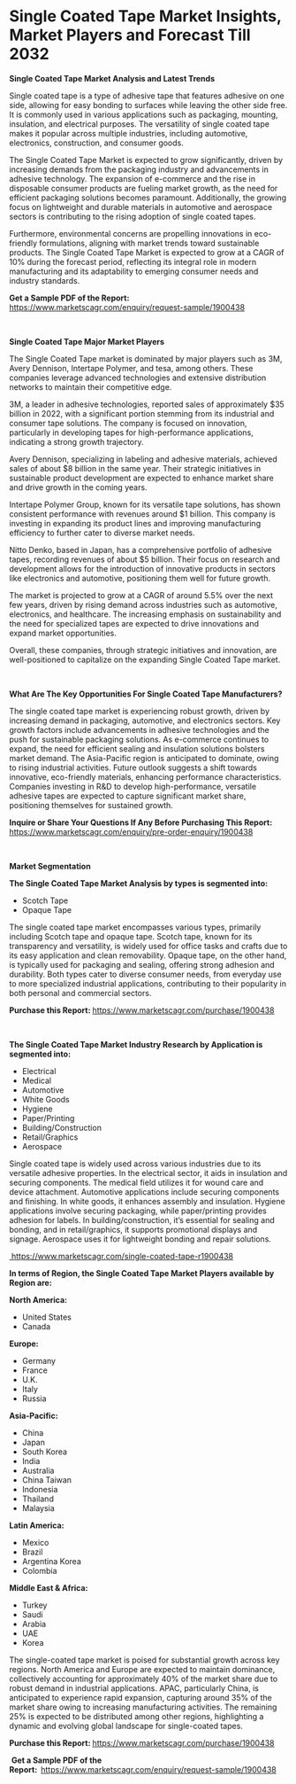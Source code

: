 <p><h1>Single Coated Tape Market Insights, Market Players and Forecast Till 2032</h1></p><p><strong>Single Coated Tape Market Analysis and Latest Trends</strong></p>
<p><p>Single coated tape is a type of adhesive tape that features adhesive on one side, allowing for easy bonding to surfaces while leaving the other side free. It is commonly used in various applications such as packaging, mounting, insulation, and electrical purposes. The versatility of single coated tape makes it popular across multiple industries, including automotive, electronics, construction, and consumer goods.</p><p>The Single Coated Tape Market is expected to grow significantly, driven by increasing demands from the packaging industry and advancements in adhesive technology. The expansion of e-commerce and the rise in disposable consumer products are fueling market growth, as the need for efficient packaging solutions becomes paramount. Additionally, the growing focus on lightweight and durable materials in automotive and aerospace sectors is contributing to the rising adoption of single coated tapes. </p><p>Furthermore, environmental concerns are propelling innovations in eco-friendly formulations, aligning with market trends toward sustainable products. The Single Coated Tape Market is expected to grow at a CAGR of 10% during the forecast period, reflecting its integral role in modern manufacturing and its adaptability to emerging consumer needs and industry standards.</p></p>
<p><strong>Get a Sample PDF of the Report:&nbsp;</strong> <a href="https://www.marketscagr.com/enquiry/request-sample/1900438?utm_campaign=3506&utm_medium=2&utm_source=Github&utm_content=ia&utm_term=13042025&utm_id=single-coated-tape">https://www.marketscagr.com/enquiry/request-sample/1900438</a></p>
<p>&nbsp;</p>
<p><strong>Single Coated Tape Major Market Players</strong></p>
<p><p>The Single Coated Tape market is dominated by major players such as 3M, Avery Dennison, Intertape Polymer, and tesa, among others. These companies leverage advanced technologies and extensive distribution networks to maintain their competitive edge.</p><p>3M, a leader in adhesive technologies, reported sales of approximately $35 billion in 2022, with a significant portion stemming from its industrial and consumer tape solutions. The company is focused on innovation, particularly in developing tapes for high-performance applications, indicating a strong growth trajectory. </p><p>Avery Dennison, specializing in labeling and adhesive materials, achieved sales of about $8 billion in the same year. Their strategic initiatives in sustainable product development are expected to enhance market share and drive growth in the coming years.</p><p>Intertape Polymer Group, known for its versatile tape solutions, has shown consistent performance with revenues around $1 billion. This company is investing in expanding its product lines and improving manufacturing efficiency to further cater to diverse market needs.</p><p>Nitto Denko, based in Japan, has a comprehensive portfolio of adhesive tapes, recording revenues of about $5 billion. Their focus on research and development allows for the introduction of innovative products in sectors like electronics and automotive, positioning them well for future growth.</p><p>The market is projected to grow at a CAGR of around 5.5% over the next few years, driven by rising demand across industries such as automotive, electronics, and healthcare. The increasing emphasis on sustainability and the need for specialized tapes are expected to drive innovations and expand market opportunities.</p><p>Overall, these companies, through strategic initiatives and innovation, are well-positioned to capitalize on the expanding Single Coated Tape market.</p></p>
<p>&nbsp;</p>
<p><strong>What Are The Key Opportunities For Single Coated Tape Manufacturers?</strong></p>
<p><p>The single coated tape market is experiencing robust growth, driven by increasing demand in packaging, automotive, and electronics sectors. Key growth factors include advancements in adhesive technologies and the push for sustainable packaging solutions. As e-commerce continues to expand, the need for efficient sealing and insulation solutions bolsters market demand. The Asia-Pacific region is anticipated to dominate, owing to rising industrial activities. Future outlook suggests a shift towards innovative, eco-friendly materials, enhancing performance characteristics. Companies investing in R&D to develop high-performance, versatile adhesive tapes are expected to capture significant market share, positioning themselves for sustained growth.</p></p>
<p><strong>Inquire or Share Your Questions If Any Before Purchasing This Report:</strong> <a href="https://www.marketscagr.com/enquiry/pre-order-enquiry/1900438?utm_campaign=3506&utm_medium=2&utm_source=Github&utm_content=ia&utm_term=13042025&utm_id=single-coated-tape">https://www.marketscagr.com/enquiry/pre-order-enquiry/1900438</a></p>
<p>&nbsp;</p>
<p><strong>Market Segmentation</strong></p>
<p><strong>The Single Coated Tape Market Analysis by types is segmented into:</strong></p>
<p><ul><li>Scotch Tape</li><li>Opaque Tape</li></ul></p>
<p><p>The single coated tape market encompasses various types, primarily including Scotch tape and opaque tape. Scotch tape, known for its transparency and versatility, is widely used for office tasks and crafts due to its easy application and clean removability. Opaque tape, on the other hand, is typically used for packaging and sealing, offering strong adhesion and durability. Both types cater to diverse consumer needs, from everyday use to more specialized industrial applications, contributing to their popularity in both personal and commercial sectors.</p></p>
<p><strong>Purchase this Report:&nbsp;</strong><a href="https://www.marketscagr.com/purchase/1900438?utm_campaign=3506&utm_medium=2&utm_source=Github&utm_content=ia&utm_term=13042025&utm_id=single-coated-tape">https://www.marketscagr.com/purchase/1900438</a></p>
<p>&nbsp;</p>
<p><strong>The Single Coated Tape Market Industry Research by Application is segmented into:</strong></p>
<p><ul><li>Electrical</li><li>Medical</li><li>Automotive</li><li>White Goods</li><li>Hygiene</li><li>Paper/Printing</li><li>Building/Construction</li><li>Retail/Graphics</li><li>Aerospace</li></ul></p>
<p><p>Single coated tape is widely used across various industries due to its versatile adhesive properties. In the electrical sector, it aids in insulation and securing components. The medical field utilizes it for wound care and device attachment. Automotive applications include securing components and finishing. In white goods, it enhances assembly and insulation. Hygiene applications involve securing packaging, while paper/printing provides adhesion for labels. In building/construction, it’s essential for sealing and bonding, and in retail/graphics, it supports promotional displays and signage. Aerospace uses it for lightweight bonding and repair solutions.</p></p>
<p><a href="https://www.marketscagr.com/single-coated-tape-r1900438?utm_campaign=3506&utm_medium=2&utm_source=Github&utm_content=ia&utm_term=13042025&utm_id=single-coated-tape">&nbsp;https://www.marketscagr.com/single-coated-tape-r1900438</a></p>
<p><strong>In terms of Region, the Single Coated Tape Market Players available by Region are:</strong></p>
<p>
    <p> <strong> North America: </strong>
        <ul>
            <li>United States</li>
            <li>Canada</li>
        </ul>
        </p> 
    <p> <strong> Europe: </strong>
        <ul>
            <li>Germany</li>
            <li>France</li>
            <li>U.K.</li>
            <li>Italy</li>
            <li>Russia</li>
        </ul>
        </p> 
    <p> <strong> Asia-Pacific: </strong>
        <ul>
            <li>China</li>
            <li>Japan</li>
            <li>South Korea</li>
            <li>India</li>
            <li>Australia</li>
            <li>China Taiwan</li>
            <li>Indonesia</li>
            <li>Thailand</li>
            <li>Malaysia</li>
        </ul>
        </p> 
    <p> <strong> Latin America: </strong>
        <ul>
            <li>Mexico</li>
            <li>Brazil</li>
            <li>Argentina Korea</li>
            <li>Colombia</li>
        </ul>
        </p> 
    <p> <strong> Middle East & Africa: </strong>
        <ul>
            <li>Turkey</li>
            <li>Saudi</li>
            <li>Arabia</li>
            <li>UAE</li>
            <li>Korea</li>
        </ul>
    </p>
    </p>
<p><p>The single-coated tape market is poised for substantial growth across key regions. North America and Europe are expected to maintain dominance, collectively accounting for approximately 40% of the market share due to robust demand in industrial applications. APAC, particularly China, is anticipated to experience rapid expansion, capturing around 35% of the market share owing to increasing manufacturing activities. The remaining 25% is expected to be distributed among other regions, highlighting a dynamic and evolving global landscape for single-coated tapes.</p></p>
<p><strong>Purchase this Report: </strong><a href="https://www.marketscagr.com/purchase/1900438?utm_campaign=3506&utm_medium=2&utm_source=Github&utm_content=ia&utm_term=13042025&utm_id=single-coated-tape">https://www.marketscagr.com/purchase/1900438</a></p>
<p>&nbsp;<strong>Get a Sample PDF of the Report:&nbsp;&nbsp;</strong><a href="https://www.marketscagr.com/enquiry/request-sample/1900438?utm_campaign=3506&utm_medium=2&utm_source=Github&utm_content=ia&utm_term=13042025&utm_id=single-coated-tape">https://www.marketscagr.com/enquiry/request-sample/1900438</a></p>
<p><strong></strong></p>
<p><p></p><p></p><p></p></p>